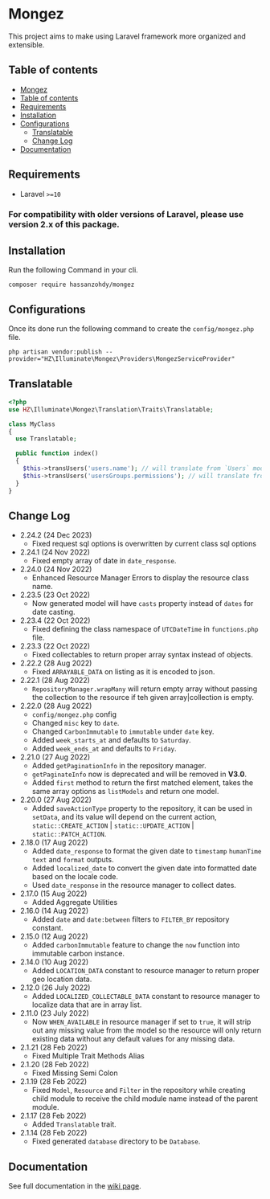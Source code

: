 ﻿# Mongez

This project aims to make using Laravel framework more organized and extensible.

## Table of contents

-   [Mongez](#mongez)
-   [Table of contents](#table-of-contents)
-   [Requirements](#requirements)
-   [Installation](#installation)
-   [Configurations](#configurations)
    -   [Translatable](#translatable)
    -   [Change Log](#change-log)
-   [Documentation](#documentation)

## Requirements

-   Laravel `>=10`

### For compatibility with older versions of Laravel, please use version 2.x of this package.

## Installation

Run the following Command in your cli.

`composer require hassanzohdy/mongez`

## Configurations

Once its done run the following command to create the `config/mongez.php` file.

`php artisan vendor:publish --provider="HZ\Illuminate\Mongez\Providers\MongezServiceProvider"`

## Translatable

```php
<?php
use HZ\Illuminate\Mongez\Translation\Traits\Translatable;

class MyClass
{
  use Translatable;

  public function index()
  {
    $this->transUsers('users.name'); // will translate from `Users` module and `users` file and the keyword is `name
    $this->transUsers('usersGroups.permissions'); // will translate from `Users` module and `usersGroups` file and the keyword is `permissions
  }
}
```

## Change Log

-   2.24.2 (24 Dec 2023)
    -   Fixed request sql options is overwritten by current class sql options
-   2.24.1 (24 Nov 2022)
    -   Fixed empty array of date in `date_response`.
-   2.24.0 (24 Nov 2022)
    -   Enhanced Resource Manager Errors to display the resource class name.
-   2.23.5 (23 Oct 2022)
    -   Now generated model will have `casts` property instead of `dates` for date casting.
-   2.23.4 (22 Oct 2022)
    -   Fixed defining the class namespace of `UTCDateTime` in `functions.php` file.
-   2.23.3 (22 Oct 2022)
    -   Fixed collectables to return proper array syntax instead of objects.
-   2.22.2 (28 Aug 2022)
    -   Fixed `ARRAYABLE_DATA` on listing as it is encoded to json.
-   2.22.1 (28 Aug 2022)
    -   `RepositoryManager.wrapMany` will return empty array without passing the collection to the resource if teh given array|collection is empty.
-   2.22.0 (28 Aug 2022)
    -   `config/mongez.php` config
    -   Changed `misc` key to `date`.
    -   Changed `CarbonImmutable` to `immutable` under `date` key.
    -   Added `week_starts_at` and defaults to `Saturday`.
    -   Added `week_ends_at` and defaults to `Friday`.
-   2.21.0 (27 Aug 2022)
    -   Added `getPaginationInfo` in the repository manager.
    -   `getPaginateInfo` now is deprecated and will be removed in **V3.0**.
    -   Added `first` method to return the first matched element, takes the same array options as `listModels` and return one model.
-   2.20.0 (27 Aug 2022)
    -   Added `saveActionType` property to the repository, it can be used in `setData`, and its value will depend on the current action, `static::CREATE_ACTION` | `static::UPDATE_ACTION` | `static::PATCH_ACTION`.
-   2.18.0 (17 Aug 2022)
    -   Added `date_response` to format the given date to `timestamp` `humanTime` `text` and `format` outputs.
    -   Added `localized_date` to convert the given date into formatted date based on the locale code.
    -   Used `date_response` in the resource manager to collect dates.
-   2.17.0 (15 Aug 2022)
    -   Added Aggregate Utilities
-   2.16.0 (14 Aug 2022)
    -   Added `date` and `date:between` filters to `FILTER_BY` repository constant.
-   2.15.0 (12 Aug 2022)
    -   Added `carbonImmutable` feature to change the `now` function into immutable carbon instance.
-   2.14.0 (10 Aug 2022)
    -   Added `LOCATION_DATA` constant to resource manager to return proper geo location data.
-   2.12.0 (26 July 2022)
    -   Added `LOCALIZED_COLLECTABLE_DATA` constant to resource manager to localize data that are in array list.
-   2.11.0 (23 July 2022)
    -   Now `WHEN_AVAILABLE` in resource manager if set to `true`, it will strip out any missing value from the model so the resource will only return existing data without any default values for any missing data.
-   2.1.21 (28 Feb 2022)
    -   Fixed Multiple Trait Methods Alias
-   2.1.20 (28 Feb 2022)
    -   Fixed Missing Semi Colon
-   2.1.19 (28 Feb 2022)
    -   Fixed `Model`, `Resource` and `Filter` in the repository while creating child module to receive the child module name instead of the parent module.
-   2.1.17 (28 Feb 2022)
    -   Added `Translatable` trait.
-   2.1.14 (28 Feb 2022)
    -   Fixed generated `database` directory to be `Database`.

## Documentation

See full documentation in the [wiki page](https://github.com/hassanzohdy/mongez/wiki).
